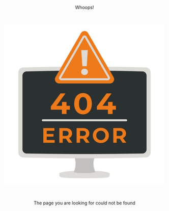 <div class="card">
  <div class="container">
    <p class="text-delta" style="text-align:center">Whoops!</p>
  </div>
</div>
<br />
<div class="card">
  <div class="container">
    <p style="text-align:center"><img src="https://raw.githubusercontent.com/The-Back-Room/The-Back-Room.github.io/refs/heads/main/docs/assets/images/404.webp"></p>
  </div>
</div>
<br />
<div class="card">
  <div class="container">
    <p class="text-delta" style="text-align:center">The page you are looking for could not be found</p>
  </div>
</div>
